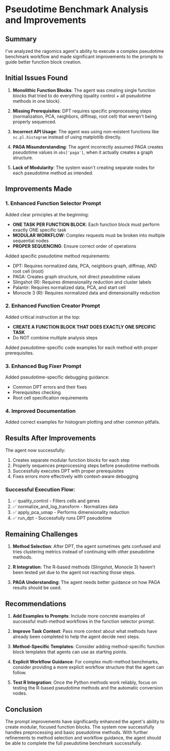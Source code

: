 # Pseudotime Benchmark Analysis and Improvements

## Summary

I've analyzed the ragomics agent's ability to execute a complex pseudotime benchmark workflow and made significant improvements to the prompts to guide better function block creation.

## Initial Issues Found

1. **Monolithic Function Blocks**: The agent was creating single function blocks that tried to do everything (quality control + all pseudotime methods in one block).

2. **Missing Prerequisites**: DPT requires specific preprocessing steps (normalization, PCA, neighbors, diffmap, root cell) that weren't being properly sequenced.

3. **Incorrect API Usage**: The agent was using non-existent functions like `sc.pl.histogram` instead of using matplotlib directly.

4. **PAGA Misunderstanding**: The agent incorrectly assumed PAGA creates pseudotime values in `obs['paga']`, when it actually creates a graph structure.

5. **Lack of Modularity**: The system wasn't creating separate nodes for each pseudotime method as intended.

## Improvements Made

### 1. Enhanced Function Selector Prompt

Added clear principles at the beginning:
- **ONE TASK PER FUNCTION BLOCK**: Each function block must perform exactly ONE specific task
- **MODULAR WORKFLOW**: Complex requests must be broken into multiple sequential nodes
- **PROPER SEQUENCING**: Ensure correct order of operations

Added specific pseudotime method requirements:
- DPT: Requires normalized data, PCA, neighbors graph, diffmap, AND root cell (iroot)
- PAGA: Creates graph structure, not direct pseudotime values
- Slingshot (R): Requires dimensionality reduction and cluster labels
- Palantir: Requires normalized data, PCA, and start cell
- Monocle 3 (R): Requires normalized data and dimensionality reduction

### 2. Enhanced Function Creator Prompt

Added critical instruction at the top:
- **CREATE A FUNCTION BLOCK THAT DOES EXACTLY ONE SPECIFIC TASK**
- Do NOT combine multiple analysis steps

Added pseudotime-specific code examples for each method with proper prerequisites.

### 3. Enhanced Bug Fixer Prompt

Added pseudotime-specific debugging guidance:
- Common DPT errors and their fixes
- Prerequisites checking
- Root cell specification requirements

### 4. Improved Documentation

Added correct examples for histogram plotting and other common pitfalls.

## Results After Improvements

The agent now successfully:
1. Creates separate modular function blocks for each step
2. Properly sequences preprocessing steps before pseudotime methods
3. Successfully executes DPT with proper prerequisites
4. Fixes errors more effectively with context-aware debugging

### Successful Execution Flow:
1. ✅ quality_control - Filters cells and genes
2. ✅ normalize_and_log_transform - Normalizes data
3. ✅ apply_pca_umap - Performs dimensionality reduction
4. ✅ run_dpt - Successfully runs DPT pseudotime

## Remaining Challenges

1. **Method Selection**: After DPT, the agent sometimes gets confused and tries clustering metrics instead of continuing with other pseudotime methods.

2. **R Integration**: The R-based methods (Slingshot, Monocle 3) haven't been tested yet due to the agent not reaching those steps.

3. **PAGA Understanding**: The agent needs better guidance on how PAGA results should be used.

## Recommendations

1. **Add Examples to Prompts**: Include more concrete examples of successful multi-method workflows in the function selector prompt.

2. **Improve Task Context**: Pass more context about what methods have already been completed to help the agent decide next steps.

3. **Method-Specific Templates**: Consider adding method-specific function block templates that agents can use as starting points.

4. **Explicit Workflow Guidance**: For complex multi-method benchmarks, consider providing a more explicit workflow structure that the agent can follow.

5. **Test R Integration**: Once the Python methods work reliably, focus on testing the R-based pseudotime methods and the automatic conversion nodes.

## Conclusion

The prompt improvements have significantly enhanced the agent's ability to create modular, focused function blocks. The system now successfully handles preprocessing and basic pseudotime methods. With further refinements to method selection and workflow guidance, the agent should be able to complete the full pseudotime benchmark successfully.